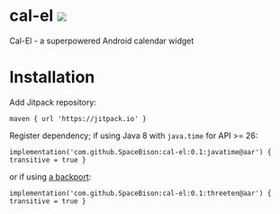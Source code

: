 # cal-el [![](https://jitpack.io/v/SpaceBison/cal-el.svg)](https://jitpack.io/#SpaceBison/cal-el)
Cal-El - a superpowered Android calendar widget

# Installation

Add Jitpack repository:


```
maven { url 'https://jitpack.io' }
```

Register dependency; if using Java 8 with `java.time` for API >= 26:

```
implementation('com.github.SpaceBison:cal-el:0.1:javatime@aar') { transitive = true }
```

or if using [a backport](https://github.com/JakeWharton/ThreeTenABP):
```
implementation('com.github.SpaceBison:cal-el:0.1:threeten@aar') { transitive = true }
```